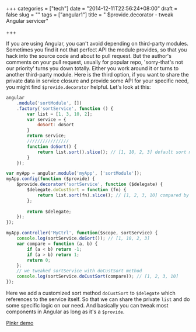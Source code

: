 +++
categories = ["tech"]
date = "2014-12-11T22:56:24+08:00"
draft = false
slug = ""
tags = ["angular1"]
title = " $provide.decorator - tweak Angular servicer"

+++

If you are using Angular, you can't avoid depending on third-party modules. Sometimes you find it not that perfect API the module provides, so that you hack into the source code and about to pull request. But the author's comments on your pull request, usually for popular repo, 'sorry-that's not our priority' turns you down totally. Either you work around it or turns to another third-party module. Here is the third option, if you want to share the private data in service closure and provide some API for your specific need, you might find `$provide.decorator` helpful. Let's look at this:

<span class="more"></span>

```javascript
angular
    .module('sortModule', [])
    .factory('sortService', function () {
        var list = [1, 3, 10, 2];
        var service = {
            doSort: doSort
        }
        return service;
        ////////////////
        function doSort() {
            return list.sort().slice(); // [1, 10, 2, 3] default sort method compared by string
        }
    });

var myApp = angular.module('myApp', ['sortModule']);
myApp.config(function ($provide) {
    $provide.decorator('sortService', function ($delegate) {
        $delegate.doCustSort = function (fn) {
            return list.sort(fn).slice(); // [1, 2, 3, 10] compared by number
        };
        
        return $delegate;
    });
});

myApp.controller('MyCtrl', function($scope, sortService) {
    console.log(sortService.doSort()); // [1, 10, 2, 3]
    var compare = function (a, b) {
        if (a < b) return -1;
        if (a > b) return 1;
        return 0;
    };
    // we tweaked sortService with doCustSort method
    console.log(sortService.doCustSort(compare)); // [1, 2, 3, 10]
});
```
Here we add a customized sort method `doCustSort` to `$delegate` which references to the service itself. So that we can share the private `list` and do some specific logic on our need. And basically you can tweak most components in Angular as long as it's a `$provide`.

[Plnkr demo](http://plnkr.co/edit/etgYtx?p=preview)


